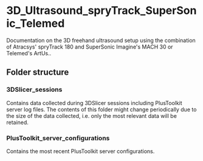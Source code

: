 # 3D_Ultrasound_spryTrack_SuperSonic_Telemed
Documentation on the 3D freehand ultrasound setup using the combination of Atracsys' spryTrack 180 and SuperSonic Imagine's MACH 30 or Telemed's ArtUs..

## Folder structure

### 3DSlicer_sessions
Contains data collected during 3DSlicer sessions including PlusToolkit server log files.
The contents of this folder might change periodically due to the size of the data collected, i.e. only the most relevant data will be retained.

### PlusToolkit_server_configurations
Contains the most recent PlusToolkit server configurations.
